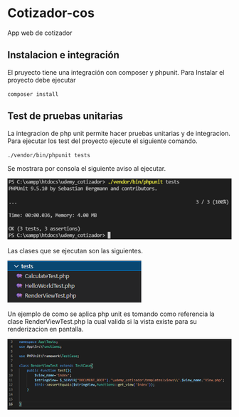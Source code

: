# Cotizador-cos

App web de cotizador

## Instalacion e integración

El pruyecto tiene una integración con composer y phpunit. Para Instalar el proyecto debe ejecutar 

`composer install `

## Test de pruebas unitarias

La integracion de php unit permite hacer pruebas unitarias y de integracion. Para ejecutar los test del proyecto ejecute el siguiente comando.

`./vendor/bin/phpunit tests`

Se mostrara por consola el siguiente aviso al ejecutar.

![](/testing.PNG)

Las clases que se ejecutan son las siguientes.

![](/Class.PNG)

Un ejemplo de como se aplica php unit es tomando como referencia la clase RenderViewTest.php la cual valida si la vista existe para su renderizacion en pantalla.

![](/ClassTesting.PNG)





